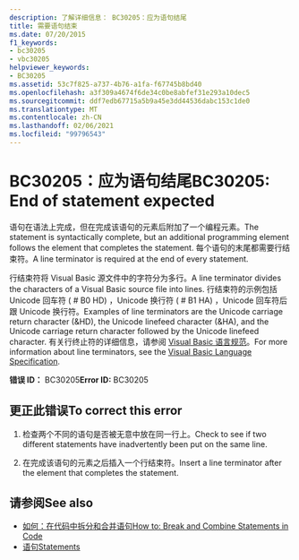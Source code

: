 ```yaml
---
description: 了解详细信息： BC30205：应为语句结尾
title: 需要语句结束
ms.date: 07/20/2015
f1_keywords:
- bc30205
- vbc30205
helpviewer_keywords:
- BC30205
ms.assetid: 53c7f825-a737-4b76-a1fa-f67745b8bd40
ms.openlocfilehash: a3f309a4674f6de34c0be8abfef31e293a10dec5
ms.sourcegitcommit: ddf7edb67715a5b9a45e3dd44536dabc153c1de0
ms.translationtype: MT
ms.contentlocale: zh-CN
ms.lasthandoff: 02/06/2021
ms.locfileid: "99796543"
---
```

# <a name="bc30205-end-of-statement-expected"></a><span data-ttu-id="be883-103">BC30205：应为语句结尾</span><span class="sxs-lookup"><span data-stu-id="be883-103">BC30205: End of statement expected</span></span>

<span data-ttu-id="be883-104">语句在语法上完成，但在完成该语句的元素后附加了一个编程元素。</span><span class="sxs-lookup"><span data-stu-id="be883-104">The statement is syntactically complete, but an additional programming element follows the element that completes the statement.</span></span> <span data-ttu-id="be883-105">每个语句的末尾都需要行结束符。</span><span class="sxs-lookup"><span data-stu-id="be883-105">A line terminator is required at the end of every statement.</span></span>

 <span data-ttu-id="be883-106">行结束符将 Visual Basic 源文件中的字符分为多行。</span><span class="sxs-lookup"><span data-stu-id="be883-106">A line terminator divides the characters of a Visual Basic source file into lines.</span></span> <span data-ttu-id="be883-107">行结束符的示例包括 Unicode 回车符 ( # B0 HD) ，Unicode 换行符 ( # B1 HA) ，Unicode 回车符后跟 Unicode 换行符。</span><span class="sxs-lookup"><span data-stu-id="be883-107">Examples of line terminators are the Unicode carriage return character (&HD), the Unicode linefeed character (&HA), and the Unicode carriage return character followed by the Unicode linefeed character.</span></span> <span data-ttu-id="be883-108">有关行终止符的详细信息，请参阅 [Visual Basic 语言规范](~/_vblang/spec/lexical-grammar.md#line-terminators)。</span><span class="sxs-lookup"><span data-stu-id="be883-108">For more information about line terminators, see the [Visual Basic Language Specification](~/_vblang/spec/lexical-grammar.md#line-terminators).</span></span>

 <span data-ttu-id="be883-109">**错误 ID：** BC30205</span><span class="sxs-lookup"><span data-stu-id="be883-109">**Error ID:** BC30205</span></span>

## <a name="to-correct-this-error"></a><span data-ttu-id="be883-110">更正此错误</span><span class="sxs-lookup"><span data-stu-id="be883-110">To correct this error</span></span>

1. <span data-ttu-id="be883-111">检查两个不同的语句是否被无意中放在同一行上。</span><span class="sxs-lookup"><span data-stu-id="be883-111">Check to see if two different statements have inadvertently been put on the same line.</span></span>

2. <span data-ttu-id="be883-112">在完成该语句的元素之后插入一个行结束符。</span><span class="sxs-lookup"><span data-stu-id="be883-112">Insert a line terminator after the element that completes the statement.</span></span>

## <a name="see-also"></a><span data-ttu-id="be883-113">请参阅</span><span class="sxs-lookup"><span data-stu-id="be883-113">See also</span></span>

- [<span data-ttu-id="be883-114">如何：在代码中拆分和合并语句</span><span class="sxs-lookup"><span data-stu-id="be883-114">How to: Break and Combine Statements in Code</span></span>](../../programming-guide/program-structure/how-to-break-and-combine-statements-in-code.md)
- [<span data-ttu-id="be883-115">语句</span><span class="sxs-lookup"><span data-stu-id="be883-115">Statements</span></span>](../../programming-guide/language-features/statements.md)
